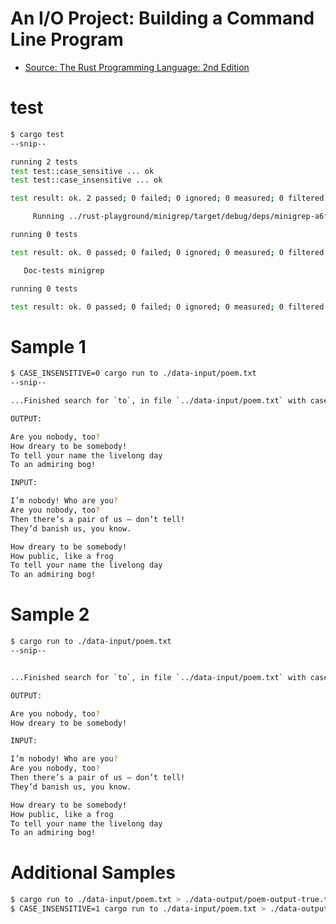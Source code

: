 # An I/O Project: Building a Command Line Program
- [Source: The Rust Programming Language: 2nd Edition](https://doc.rust-lang.org/book/second-edition/ch12-00-an-io-project.html#an-io-project-building-a-command-line-program)

# test 
```sh
$ cargo test
--snip--

running 2 tests
test test::case_sensitive ... ok
test test::case_insensitive ... ok

test result: ok. 2 passed; 0 failed; 0 ignored; 0 measured; 0 filtered out

     Running ../rust-playground/minigrep/target/debug/deps/minigrep-a6f02322bb32752c

running 0 tests

test result: ok. 0 passed; 0 failed; 0 ignored; 0 measured; 0 filtered out

   Doc-tests minigrep

running 0 tests

test result: ok. 0 passed; 0 failed; 0 ignored; 0 measured; 0 filtered out
```

# Sample 1

```sh
$ CASE_INSENSITIVE=0 cargo run to ./data-input/poem.txt
--snip--

...Finished search for `to`, in file `../data-input/poem.txt` with case sensitivity set to `false` 

OUTPUT: 

Are you nobody, too?
How dreary to be somebody!
To tell your name the livelong day
To an admiring bog!

INPUT: 

I’m nobody! Who are you?
Are you nobody, too?
Then there’s a pair of us — don’t tell!
They’d banish us, you know.

How dreary to be somebody!
How public, like a frog
To tell your name the livelong day
To an admiring bog!
```

# Sample 2

```sh
$ cargo run to ./data-input/poem.txt
--snip--


...Finished search for `to`, in file `../data-input/poem.txt` with case sensitivity set to `true` 

OUTPUT: 

Are you nobody, too?
How dreary to be somebody!

INPUT: 

I’m nobody! Who are you?
Are you nobody, too?
Then there’s a pair of us — don’t tell!
They’d banish us, you know.

How dreary to be somebody!
How public, like a frog
To tell your name the livelong day
To an admiring bog!

```

# Additional Samples
```sh
$ cargo run to ./data-input/poem.txt > ./data-output/poem-output-true.txt
$ CASE_INSENSITIVE=1 cargo run to ./data-input/poem.txt > ./data-output/poem-output-false.txt
```
